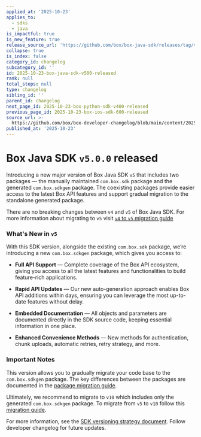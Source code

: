 ```yaml
---
applied_at: '2025-10-23'
applies_to:
  - sdks
  - java
is_impactful: true
is_new_feature: true
release_source_url: 'https://github.com/box/box-java-sdk/releases/tag/v5.0.0'
collapse: true
is_index: false
category_id: changelog
subcategory_id: ''
id: 2025-10-23-box-java-sdk-v500-released
rank: null
total_steps: null
type: changelog
sibling_id: ''
parent_id: changelog
next_page_id: 2025-10-23-box-python-sdk-v400-released
previous_page_id: 2025-10-23-box-ios-sdk-600-released
source_url: >-
  https://github.com/box/box-developer-changelog/blob/main/content/2025/10-23-box-java-sdk-v500-released.md
published_at: '2025-10-23'
---
```

# Box Java SDK `v5.0.0` released

Introducing a new major version of Box Java SDK `v5` that includes two packages — the manually maintained `com.box.sdk` package and the generated `com.box.sdkgen` package. The coexisting packages provide easier access to the latest Box API features and support gradual migration to the standalone generated package.

There are no breaking changes between `v4` and `v5` of Box Java SDK. For more information about migrating to `v5` visit [`v4` to `v5` migration guide][1]

### What's New in `v5`

With this SDK version, alongside the existing `com.box.sdk` package, we’re introducing a new `com.box.sdkgen` package, which gives you access to:

* **Full API Support** — Complete coverage of the Box API ecosystem, giving you access to all the latest features and functionalities to build feature-rich applications.

* **Rapid API Updates** — Our new auto-generation approach enables Box API additions within days, ensuring you can leverage the most up-to-date features without delay.

* **Embedded Documentation** — All objects and parameters are documented directly in the SDK source code, keeping essential information in one place.

* **Enhanced Convenience Methods** — New methods for authentication, chunk uploads, automatic retries, retry strategy, and more.

### Important Notes

This version allows you to gradually migrate your code base to the `com.box.sdkgen` package. The key differences between the packages are documented in the [package migration guide][2].

Ultimately, we recommend to migrate to `v10` which includes only the generated `com.box.sdkgen` package. To migrate from `v5` to `v10` follow this [migration guide][3].

For more information, see the [SDK versioning strategy document][4]. Follow developer changelog for future updates.

[1]: https://github.com/box/box-java-sdk/blob/combined-sdk/migration-guides/from-v4-to-v5.md

[2]: https://github.com/box/box-java-sdk/blob/combined-sdk/migration-guides/from-com-box-sdk-to-com-box-sdkgen.md

[3]: https://github.com/box/box-java-sdk/blob/combined-sdk/migration-guides/from-v5-to-v10.md

[4]: https://developer.box.com/guides/tooling/sdks/sdk-versioning/